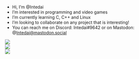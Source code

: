 <!---
Intedai/Intedai is a ✨ special ✨ repository because its `README.md` (this file) appears on your GitHub profile.
You can click the Preview link to take a look at your changes.
--->

-  Hi, I’m @Intedai
-  I’m interested in programming and video games
-  I’m currently learning C, C++ and Linux
-  I’m looking to collaborate on any project that is interesting!
-  You can reach me on Discord: Intedai#9642 or on Mastodon: @Intedai@mastodon.social

![](https://github-readme-stats.vercel.app/api?username=Intedai&theme=tokyonight&hide_border=true&include_all_commits=false&count_private=false)<br/>
![](https://github-readme-streak-stats.herokuapp.com/?user=Intedai&theme=tokyonight&hide_border=true)<br/>
![](https://github-readme-stats.vercel.app/api/top-langs/?username=Intedai&theme=tokyonight&hide_border=true&include_all_commits=false&count_private=false&layout=compact)
